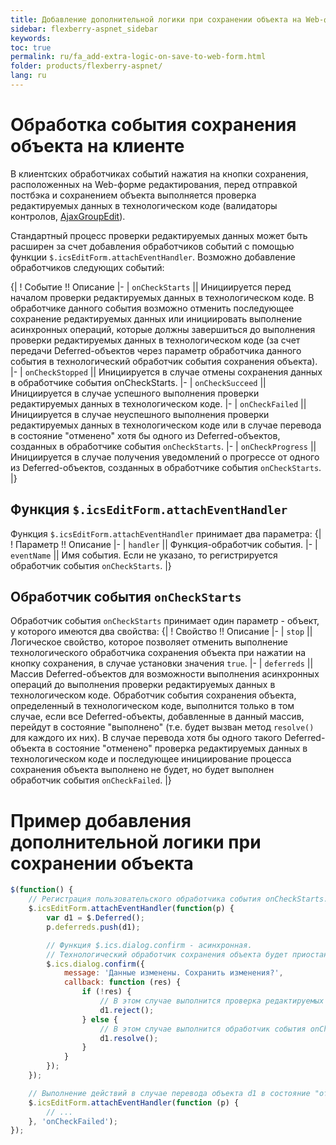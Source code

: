 ```yaml
---
title: Добавление дополнительной логики при сохранении объекта на Web-форме редактирования
sidebar: flexberry-aspnet_sidebar
keywords: 
toc: true
permalink: ru/fa_add-extra-logic-on-save-to-web-form.html
folder: products/flexberry-aspnet/
lang: ru
---
```

# Обработка события сохранения объекта на клиенте
В клиентских обработчиках событий нажатия на кнопки сохранения, расположенных на Web-форме редактирования, перед отправкой постбэка и сохранением объекта выполняется проверка редактируемых данных в технологическом коде (валидаторы контролов, [AjaxGroupEdit](ajax-group-edit.html)).

Стандартный процесс проверки редактируемых данных может быть расширен за счет добавления обработчиков событий с помощью функции `$.icsEditForm.attachEventHandler`. Возможно добавление обработчиков следующих событий:

{|
! Событие !! Описание
|-
| `onCheckStarts` || Инициируется перед началом проверки редактируемых данных в технологическом коде. В обработчике данного события возможно отменить последующее сохранение редактируемых данных или инициировать выполнение асинхронных операций, которые должны завершиться до выполнения проверки редактируемых данных в технологическом коде (за счет передачи Deferred-объектов через параметр обработчика данного события в технологический обработчик события сохранения объекта).
|-
| `onCheckStopped` || Инициируется в случае отмены сохранения данных в обработчике события onCheckStarts.
|-
| `onCheckSucceed` || Инициируется в случае успешного выполнения проверки редактируемых данных в технологическом коде.
|-
| `onCheckFailed` || Инициируется в случае неуспешного выполнения проверки редактируемых данных в технологическом коде или в случае перевода в состояние "отменено" хотя бы одного из Deferred-объектов, созданных в обработчике события `onCheckStarts`.
|-
| `onCheckProgress` || Инициируется в случае получения уведомлений о прогрессе от одного из Deferred-объектов, созданных в обработчике события `onCheckStarts`.
|}

## Функция `$.icsEditForm.attachEventHandler`

Функция `$.icsEditForm.attachEventHandler` принимает два параметра:
{|
! Параметр !! Описание
|-
| `handler` || Функция-обработчик события.
|-
| `eventName` || Имя события. Если не указано, то регистрируется обработчик события `onCheckStarts`.
|}


## Обработчик события `onCheckStarts`

Обработчик события `onCheckStarts` принимает один параметр - объект, у которого имеются два свойства:
{|
! Свойство !! Описание
|-
| `stop` || Логическое свойство, которое позволяет отменить выполнение технологического обработчика сохранения объекта при нажатии на кнопку сохранения, в случае установки значения `true`.
|-
| `deferreds` || Массив Deferred-объектов для возможности выполнения асинхронных операций до выполнения проверки редактируемых данных в технологическом коде. Обработчик события сохранения объекта, определенный в технологическом коде, выполнится только в том случае, если все Deferred-объекты, добавленные в данный массив, перейдут в состояние "выполнено" (т.е. будет вызван метод `resolve()` для каждого их них). В случае перевода хотя бы одного такого Deferred-объекта в состояние "отменено" проверка редактируемых данных в технологическом коде и последующее инициирование процесса сохранения объекта выполнено не будет, но будет выполнен обработчик события `onCheckFailed`.
|}


# Пример добавления дополнительной логики при сохранении объекта

```javascript
$(function() {
    // Регистрация пользовательского обработчика события onCheckStarts.
    $.icsEditForm.attachEventHandler(function(p) {
        var d1 = $.Deferred();
        p.deferreds.push(d1);

        // Функция $.ics.dialog.confirm - асинхронная.
        // Технологический обработчик сохранения объекта будет приостановлен до тех пор, пока объект d1 не перейдет в состояние "выполнено" или "отменено".
        $.ics.dialog.confirm({
            message: 'Данные изменены. Сохранить изменения?',
            callback: function (res) {
                if (!res) {
                    // В этом случае выполнится проверка редактируемых данных в технологическом коде и последующее сохранение объекта в случае успешного завершения проверки.
                    d1.reject();
                } else {
                    // В этом случае выполнится обработчик события onCheckFailed, определенный ниже.
                    d1.resolve();
                }
            }
        });
    });

    // Выполнение действий в случае перевода объекта d1 в состояние "отменено" или в случае возникновения ошибок при проверке данных в технологическом коде.
    $.icsEditForm.attachEventHandler(function (p) {
        // ...
    }, 'onCheckFailed');
});
```

